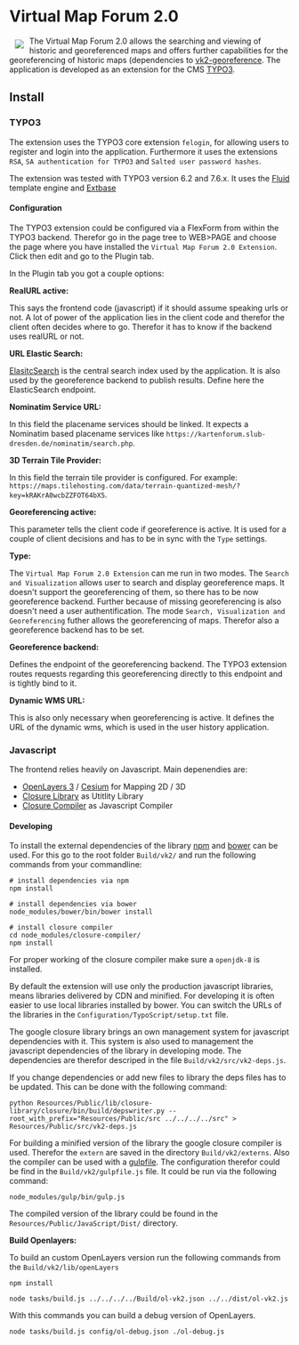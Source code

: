 # Virtual Map Forum 2.0

<a href="http://kartenforum.slub-dresden.de"><img src="https://raw.githubusercontent.com/slub/vk2-extension/master/Resources/Public/images/welcome_logo.png" align="left" hspace="10" vspace="6"></a>

The Virtual Map Forum 2.0 allows the searching and viewing of historic and georeferenced maps and offers further capabilities for the georeferencing of historic maps (dependencies to [vk2-georeference](https://github.com/slub/vk2-georeference). The application is developed as an extension for the CMS [TYPO3](https://typo3.org/).

## Install

### TYPO3

The extension uses the TYPO3 core extension `felogin`, for allowing users to register and login into the application. Furthermore it uses the extensions `RSA`, `SA authentication for TYPO3` and `Salted user password hashes`.

The extension was tested with TYPO3 version 6.2 and 7.6.x. It uses the [Fluid](https://wiki.typo3.org/Fluid) template engine and [Extbase](https://docs.typo3.org/typo3cms/ExtbaseFluidBook/)

#### Configuration

The TYPO3 extension could be configured via a FlexForm from within the TYPO3 backend. Therefor go in the page tree to WEB>PAGE and choose the page where you have installed the `Virtual Map Forum 2.0 Extension`. Click then edit and go to the Plugin tab.

In the Plugin tab you got a couple options:

__RealURL active:__

This says the frontend code (javascript) if it should assume speaking urls or not. A lot of power of the application lies in the client code and therefor the client often decides where to go. Therefor it has to know if the backend uses realURL or not.

__URL Elastic Search:__

[ElasitcSearch](https://www.elastic.co/) is the central search index used by the application. It is also used by the georeference backend to publish results. Define here the ElasticSearch endpoint.

__Nominatim Service URL:__

In this field the placename services should be linked. It expects a Nominatim based placename services like `https://kartenforum.slub-dresden.de/nominatim/search.php`.

__3D Terrain Tile Provider:__

In this field the terrain tile provider is configured. For example: `https://maps.tilehosting.com/data/terrain-quantized-mesh/?key=kRAKrA0wcbZZFOT64bX5`.

__Georeferencing active:__

This parameter tells the client code if georeference is active. It is used for a couple of client decisions and has to be in sync with the `Type` settings.

__Type:__

The `Virtual Map Forum 2.0 Extension` can me run in two modes. The `Search and Visualization` allows user to search and display georeference maps. It doesn't support the georeferencing of them, so there has to be now georeference backend. Further because of missing georeferencing is also doesn't need a user authentification. The mode `Search, Visualization and Georeferencing` futher allows the georeferencing of maps. Therefor also a georeference backend has to be set.

__Georeference backend:__

Defines the endpoint of the georeferencing backend. The TYPO3 extension routes requests regarding this georeferencing directly to this endpoint and is tightly bind to it.

__Dynamic WMS URL:__

This is also only necessary when georeferencing is active. It defines the URL of the dynamic wms, which is used in the user history application.

### Javascript

The frontend relies heavily on Javascript. Main depenendies are:

* [OpenLayers 3](http://openlayers.org/) / [Cesium](https://cesiumjs.org/) for Mapping 2D / 3D
* [Closure Library](https://developers.google.com/closure/library/) as Utitlity Library
* [Closure Compiler](https://developers.google.com/closure/compiler/) as Javascript Compiler

#### Developing

To install the external dependencies of the library [npm](https://www.npmjs.com/) and [bower](http://bower.io/) can be used. For this go to the root folder `Build/vk2/` and run the following commands from your commandline:

```
# install dependencies via npm
npm install

# install dependencies via bower
node_modules/bower/bin/bower install

# install closure compiler
cd node_modules/closure-compiler/
npm install
```

For proper working of the closure compiler make sure a `openjdk-8` is installed.

By default the extension will use only the production javascript libraries, means libraries delivered by CDN and minified. For developing it is often easier to use local libraries installed by bower. You can switch the URLs of the libraries in the `Configuration/TypoScript/setup.txt` file.


The google closure library brings an own management system for javascript dependencies with it. This system is also used to management the javascript dependencies of the library in developing mode. The dependencies are therefor descriped in the file `Build/vk2/src/vk2-deps.js`.

If you change dependencies or add new files to library the deps files has to be updated. This can be done with the following command:

	python Resources/Public/lib/closure-library/closure/bin/build/depswriter.py --root_with_prefix="Resources/Public/src ../../../../src" > Resources/Public/src/vk2-deps.js

For building a minified version of the library the google closure compiler is used. Therefor the `extern` are saved in the directory `Build/vk2/externs`. Also the compiler can be used with a [gulpfile](http://gulpjs.com/). The configuration therefor could be find in the `Build/vk2/gulpfile.js` file. It could be run via the following command:

	node_modules/gulp/bin/gulp.js

The compiled version of the library could be found in the `Resources/Public/JavaScript/Dist/` directory.

__Build Openlayers:__

To build an custom OpenLayers version run the following commands from the `Build/vk2/lib/openLayers`

	npm install

	node tasks/build.js ../../../../Build/ol-vk2.json ../../dist/ol-vk2.js

With this commands you can build a debug version of OpenLayers.

	node tasks/build.js config/ol-debug.json ./ol-debug.js

